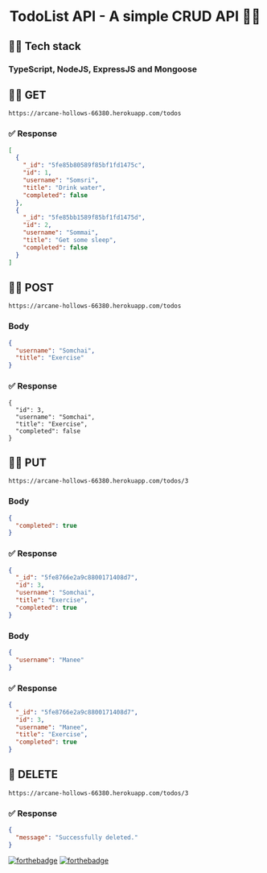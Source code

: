 <h1 align="center">TodoList API - A simple CRUD API 🐱‍🏍</h1>

## 🐱‍👤 Tech stack
### **TypeScript**, **NodeJS**, **ExpressJS** and **Mongoose**

## 🐱‍💻 GET
```
https://arcane-hollows-66380.herokuapp.com/todos
```
### ✅ Response
```json
[
  {
    "_id": "5fe85b80589f85bf1fd1475c",
    "id": 1,
    "username": "Somsri",
    "title": "Drink water",
    "completed": false
  },
  {
    "_id": "5fe85bb1589f85bf1fd1475d",
    "id": 2,
    "username": "Sommai",
    "title": "Get some sleep",
    "completed": false
  }
]
```

## 🐱‍🐉 POST
```
https://arcane-hollows-66380.herokuapp.com/todos
```
###  Body
```json
{
  "username": "Somchai",
  "title": "Exercise"
}
```
### ✅ Response
```
{
  "id": 3,
  "username": "Somchai",
  "title": "Exercise",
  "completed": false
}
```

## 🧞‍♂️ PUT
```
https://arcane-hollows-66380.herokuapp.com/todos/3
```
### Body
```json
{
  "completed": true
}
```
### ✅ Response
```json
{
  "_id": "5fe8766e2a9c8800171408d7",
  "id": 3,
  "username": "Somchai",
  "title": "Exercise",
  "completed": true
}
```
### Body
```json
{
  "username": "Manee"
}
```
### ✅ Response
```json
{
  "_id": "5fe8766e2a9c8800171408d7",
  "id": 3,
  "username": "Manee",
  "title": "Exercise",
  "completed": true
}
```
## 👻 DELETE
```
https://arcane-hollows-66380.herokuapp.com/todos/3
```
### ✅ Response
```json
{
  "message": "Successfully deleted."
}
```
[![forthebadge](https://forthebadge.com/images/badges/built-with-love.svg)](https://forthebadge.com) [![forthebadge](https://forthebadge.com/images/badges/powered-by-black-magic.svg)](https://www.youtube.com/watch?v=dQw4w9WgXcQ)

